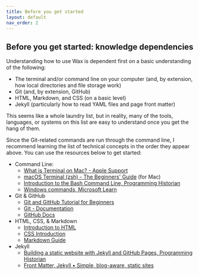 ```yaml
---
title: Before you get started
layout: default
nav_order: 2
---
```

## **Before you get started: knowledge dependencies**

Understanding how to use Wax is dependent first on a basic understanding of the following:

* The terminal and/or command line on your computer (and, by extension, how local directories and file storage work)  
* Git (and, by extension, GitHub)  
* HTML, Markdown, and CSS (on a basic level)  
* Jekyll (particularly how to read YAML files and page front matter)

This seems like a whole laundry list, but in reality, many of the tools, languages, or systems on this list are easy to understand once you get the hang of them.

Since the Git-related commands are run through the command line, I recommend learning the list of technical concepts in the order they appear above. You can use the resources below to get started:

* Command Line:  
  * [What is Terminal on Mac? \- Apple Support](https://support.apple.com/guide/terminal/what-is-terminal-trmld4c92d55/mac)  
  * [macOS Terminal (zsh) - The Beginners' Guide](https://www.youtube.com/watch?v=ogWoUU2DXBU) (for Mac)  
  * [Introduction to the Bash Command Line, Programming Historian](https://programminghistorian.org/en/lessons/intro-to-bash)  
  * [Windows commands, Microsoft Learn](https://learn.microsoft.com/en-us/windows-server/administration/windows-commands/windows-commands)  
* Git & GitHub  
  * [Git and GitHub Tutorial for Beginners](https://www.youtube.com/watch?v=tRZGeaHPoaw)  
  * [Git \- Documentation](https://git-scm.com/doc)  
  * [GitHub Docs](https://docs.github.com/en)  
* HTML, CSS, & Markdown  
  * [Introduction to HTML](https://www.w3schools.com/html/html_intro.asp)  
  * [CSS Introduction](https://www.w3schools.com/css/css_intro.asp)  
  * [Markdown Guide](https://www.markdownguide.org/)  
* Jekyll  
  * [Building a static website with Jekyll and GitHub Pages, Programming Historian](https://programminghistorian.org/en/lessons/building-static-sites-with-jekyll-github-pages#visual-design-)  
  * [Front Matter, Jekyll • Simple, blog-aware, static sites](https://jekyllrb.com/docs/front-matter/)
